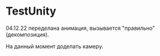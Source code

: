 # TestUnity
04.12.22 переделана анимация, вызывается "правильно" (декомпозиция).

На данный момент доделать камеру.
